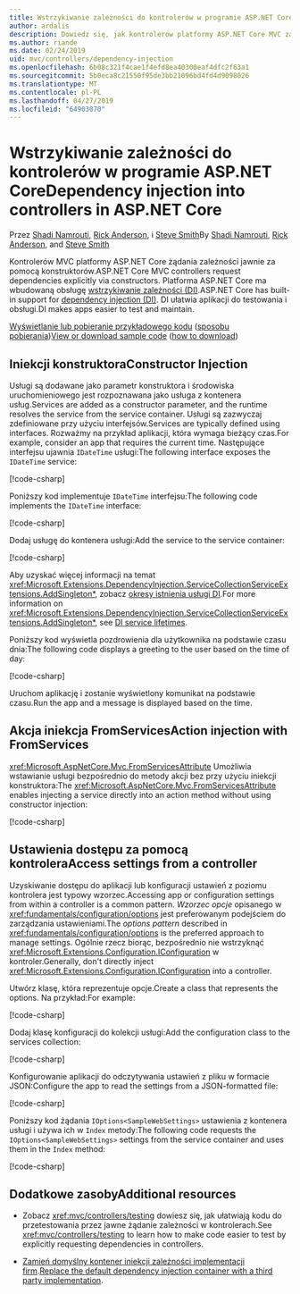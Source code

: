 ```yaml
---
title: Wstrzykiwanie zależności do kontrolerów w programie ASP.NET Core
author: ardalis
description: Dowiedz się, jak kontrolerów platformy ASP.NET Core MVC zażądać ich zależności, które jawnie za pomocą ich konstruktory mogę przy użyciu iniekcji zależności w programie ASP.NET Core.
ms.author: riande
ms.date: 02/24/2019
uid: mvc/controllers/dependency-injection
ms.openlocfilehash: 6b08c321f4cae1f4efd8ea40300eaf4dfc2f63a1
ms.sourcegitcommit: 5b0eca8c21550f95de3bb21096bd4fd4d9098026
ms.translationtype: MT
ms.contentlocale: pl-PL
ms.lasthandoff: 04/27/2019
ms.locfileid: "64903070"
---
```

# <a name="dependency-injection-into-controllers-in-aspnet-core"></a><span data-ttu-id="98b53-103">Wstrzykiwanie zależności do kontrolerów w programie ASP.NET Core</span><span class="sxs-lookup"><span data-stu-id="98b53-103">Dependency injection into controllers in ASP.NET Core</span></span>

<a name="dependency-injection-controllers"></a>

<span data-ttu-id="98b53-104">Przez [Shadi Namrouti](https://github.com/shadinamrouti), [Rick Anderson](https://twitter.com/RickAndMSFT), i [Steve Smith](https://github.com/ardalis)</span><span class="sxs-lookup"><span data-stu-id="98b53-104">By [Shadi Namrouti](https://github.com/shadinamrouti), [Rick Anderson](https://twitter.com/RickAndMSFT), and [Steve Smith](https://github.com/ardalis)</span></span>

<span data-ttu-id="98b53-105">Kontrolerów MVC platformy ASP.NET Core żądania zależności jawnie za pomocą konstruktorów.</span><span class="sxs-lookup"><span data-stu-id="98b53-105">ASP.NET Core MVC controllers request dependencies explicitly via constructors.</span></span> <span data-ttu-id="98b53-106">Platforma ASP.NET Core ma wbudowaną obsługę [wstrzykiwanie zależności (DI)](xref:fundamentals/dependency-injection).</span><span class="sxs-lookup"><span data-stu-id="98b53-106">ASP.NET Core has built-in support for [dependency injection (DI)](xref:fundamentals/dependency-injection).</span></span> <span data-ttu-id="98b53-107">DI ułatwia aplikacji do testowania i obsługi.</span><span class="sxs-lookup"><span data-stu-id="98b53-107">DI makes apps easier to test and maintain.</span></span>

<span data-ttu-id="98b53-108">[Wyświetlanie lub pobieranie przykładowego kodu](https://github.com/aspnet/AspNetCore.Docs/tree/master/aspnetcore/mvc/controllers/dependency-injection/sample) ([sposobu pobierania](xref:index#how-to-download-a-sample))</span><span class="sxs-lookup"><span data-stu-id="98b53-108">[View or download sample code](https://github.com/aspnet/AspNetCore.Docs/tree/master/aspnetcore/mvc/controllers/dependency-injection/sample) ([how to download](xref:index#how-to-download-a-sample))</span></span>

## <a name="constructor-injection"></a><span data-ttu-id="98b53-109">Iniekcji konstruktora</span><span class="sxs-lookup"><span data-stu-id="98b53-109">Constructor Injection</span></span>

<span data-ttu-id="98b53-110">Usługi są dodawane jako parametr konstruktora i środowiska uruchomieniowego jest rozpoznawana jako usługa z kontenera usług.</span><span class="sxs-lookup"><span data-stu-id="98b53-110">Services are added as a constructor parameter, and the runtime resolves the service from the service container.</span></span> <span data-ttu-id="98b53-111">Usługi są zazwyczaj zdefiniowane przy użyciu interfejsów.</span><span class="sxs-lookup"><span data-stu-id="98b53-111">Services are typically defined using interfaces.</span></span> <span data-ttu-id="98b53-112">Rozważmy na przykład aplikacji, która wymaga bieżący czas.</span><span class="sxs-lookup"><span data-stu-id="98b53-112">For example, consider an app that requires the current time.</span></span> <span data-ttu-id="98b53-113">Następujące interfejsu ujawnia `IDateTime` usługi:</span><span class="sxs-lookup"><span data-stu-id="98b53-113">The following interface exposes the `IDateTime` service:</span></span>

[!code-csharp[](dependency-injection/sample/ControllerDI/Interfaces/IDateTime.cs?name=snippet)]

<span data-ttu-id="98b53-114">Poniższy kod implementuje `IDateTime` interfejsu:</span><span class="sxs-lookup"><span data-stu-id="98b53-114">The following code implements the `IDateTime` interface:</span></span>

[!code-csharp[](dependency-injection/sample/ControllerDI/Services/SystemDateTime.cs?name=snippet)]

<span data-ttu-id="98b53-115">Dodaj usługę do kontenera usługi:</span><span class="sxs-lookup"><span data-stu-id="98b53-115">Add the service to the service container:</span></span>

[!code-csharp[](dependency-injection/sample/ControllerDI/Startup1.cs?name=snippet&highlight=3)]

<span data-ttu-id="98b53-116">Aby uzyskać więcej informacji na temat <xref:Microsoft.Extensions.DependencyInjection.ServiceCollectionServiceExtensions.AddSingleton*>, zobacz [okresy istnienia usługi DI](xref:fundamentals/dependency-injection#service-lifetimes).</span><span class="sxs-lookup"><span data-stu-id="98b53-116">For more information on <xref:Microsoft.Extensions.DependencyInjection.ServiceCollectionServiceExtensions.AddSingleton*>, see [DI service lifetimes](xref:fundamentals/dependency-injection#service-lifetimes).</span></span>

<span data-ttu-id="98b53-117">Poniższy kod wyświetla pozdrowienia dla użytkownika na podstawie czasu dnia:</span><span class="sxs-lookup"><span data-stu-id="98b53-117">The following code displays a greeting to the user based on the time of day:</span></span>

[!code-csharp[](dependency-injection/sample/ControllerDI/Controllers/HomeController.cs?name=snippet)]

<span data-ttu-id="98b53-118">Uruchom aplikację i zostanie wyświetlony komunikat na podstawie czasu.</span><span class="sxs-lookup"><span data-stu-id="98b53-118">Run the app and a message is displayed based on the time.</span></span>

## <a name="action-injection-with-fromservices"></a><span data-ttu-id="98b53-119">Akcja iniekcja FromServices</span><span class="sxs-lookup"><span data-stu-id="98b53-119">Action injection with FromServices</span></span>

<span data-ttu-id="98b53-120"><xref:Microsoft.AspNetCore.Mvc.FromServicesAttribute> Umożliwia wstawianie usługi bezpośrednio do metody akcji bez przy użyciu iniekcji konstruktora:</span><span class="sxs-lookup"><span data-stu-id="98b53-120">The <xref:Microsoft.AspNetCore.Mvc.FromServicesAttribute> enables injecting a service directly into an action method without using constructor injection:</span></span>

[!code-csharp[](dependency-injection/sample/ControllerDI/Controllers/HomeController.cs?name=snippet2)]

## <a name="access-settings-from-a-controller"></a><span data-ttu-id="98b53-121">Ustawienia dostępu za pomocą kontrolera</span><span class="sxs-lookup"><span data-stu-id="98b53-121">Access settings from a controller</span></span>

<span data-ttu-id="98b53-122">Uzyskiwanie dostępu do aplikacji lub konfiguracji ustawień z poziomu kontrolera jest typowy wzorzec.</span><span class="sxs-lookup"><span data-stu-id="98b53-122">Accessing app or configuration settings from within a controller is a common pattern.</span></span> <span data-ttu-id="98b53-123">*Wzorzec opcje* opisanego w <xref:fundamentals/configuration/options> jest preferowanym podejściem do zarządzania ustawieniami.</span><span class="sxs-lookup"><span data-stu-id="98b53-123">The *options pattern* described in <xref:fundamentals/configuration/options> is the preferred approach to manage settings.</span></span> <span data-ttu-id="98b53-124">Ogólnie rzecz biorąc, bezpośrednio nie wstrzyknąć <xref:Microsoft.Extensions.Configuration.IConfiguration> w kontroler.</span><span class="sxs-lookup"><span data-stu-id="98b53-124">Generally, don't directly inject <xref:Microsoft.Extensions.Configuration.IConfiguration> into a controller.</span></span>

<span data-ttu-id="98b53-125">Utwórz klasę, która reprezentuje opcje.</span><span class="sxs-lookup"><span data-stu-id="98b53-125">Create a class that represents the options.</span></span> <span data-ttu-id="98b53-126">Na przykład:</span><span class="sxs-lookup"><span data-stu-id="98b53-126">For example:</span></span>

[!code-csharp[](dependency-injection/sample/ControllerDI/Models/SampleWebSettings.cs?name=snippet)]

<span data-ttu-id="98b53-127">Dodaj klasę konfiguracji do kolekcji usługi:</span><span class="sxs-lookup"><span data-stu-id="98b53-127">Add the configuration class to the services collection:</span></span>

[!code-csharp[](dependency-injection/sample/ControllerDI/Startup.cs?highlight=4&name=snippet1)]

<span data-ttu-id="98b53-128">Konfigurowanie aplikacji do odczytywania ustawień z pliku w formacie JSON:</span><span class="sxs-lookup"><span data-stu-id="98b53-128">Configure the app to read the settings from a JSON-formatted file:</span></span>

[!code-csharp[](dependency-injection/sample/ControllerDI/Program.cs?name=snippet&range=10-15)]

<span data-ttu-id="98b53-129">Poniższy kod żądania `IOptions<SampleWebSettings>` ustawienia z kontenera usługi i używa ich w `Index` metody:</span><span class="sxs-lookup"><span data-stu-id="98b53-129">The following code requests the `IOptions<SampleWebSettings>` settings from the service container and uses them in the `Index` method:</span></span>

[!code-csharp[](dependency-injection/sample/ControllerDI/Controllers/SettingsController.cs?name=snippet)]

## <a name="additional-resources"></a><span data-ttu-id="98b53-130">Dodatkowe zasoby</span><span class="sxs-lookup"><span data-stu-id="98b53-130">Additional resources</span></span>

* <span data-ttu-id="98b53-131">Zobacz <xref:mvc/controllers/testing> dowiesz się, jak ułatwiają kodu do przetestowania przez jawne żądanie zależności w kontrolerach.</span><span class="sxs-lookup"><span data-stu-id="98b53-131">See <xref:mvc/controllers/testing> to learn how to make code easier to test by explicitly requesting dependencies in controllers.</span></span>

* <span data-ttu-id="98b53-132">[Zamień domyślny kontener iniekcji zależności implementacji firm](xref:fundamentals/dependency-injection#default-service-container-replacement).</span><span class="sxs-lookup"><span data-stu-id="98b53-132">[Replace the default dependency injection container with a third party implementation](xref:fundamentals/dependency-injection#default-service-container-replacement).</span></span>
